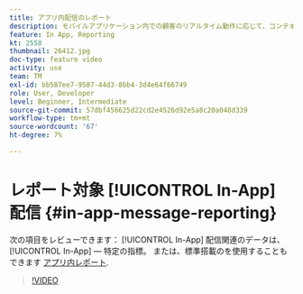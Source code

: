 ```yaml
---
title: アプリ内配信のレポート
description: モバイルアプリケーション内での顧客のリアルタイム動作に応じて、コンテキスト上関連のアプリ内メッセージをユーザーに表示する方法を説明します。
feature: In App, Reporting
kt: 2558
thumbnail: 26412.jpg
doc-type: feature video
activity: use
team: TM
exl-id: bb587ee7-9587-44d3-8bb4-3d4e64f66749
role: User, Developer
level: Beginner, Intermediate
source-git-commit: 57dbf456625d22cd2e4526d92e5a8c20a048d339
workflow-type: tm+mt
source-wordcount: '67'
ht-degree: 7%

---
```


# レポート対象 [!UICONTROL In-App] 配信 {#in-app-message-reporting}

次の項目をレビューできます： [!UICONTROL In-App] 配信関連のデータは、 [!UICONTROL In-App] — 特定の指標。 または、標準搭載のを使用することもできます [アプリ内レポート](https://experienceleague.adobe.com/docs/campaign-standard/using/reporting/list-of-reports/in-app-report.html?lang=en).

>[!VIDEO](https://video.tv.adobe.com/v/26412?quality=12)
